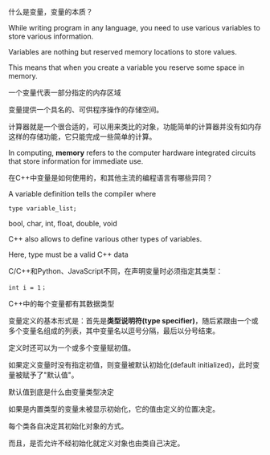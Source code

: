 什么是变量，变量的本质？

While writing program in any language, you need to use various variables to store various information.

Variables are nothing but reserved memory locations to store values.

This means that when you create a variable you reserve some space in memory.

一个变量代表一部分指定的内存区域

变量提供一个具名的、可供程序操作的存储空间。

计算器就是一个很合适的，可以用来类比的对象，功能简单的计算器并没有如内存这样的存储功能，它只能完成一些简单的计算。

In computing, **memory** refers to the computer hardware integrated circuits that store information for immediate use.

在C++中变量是如何使用的，和其他主流的编程语言有哪些异同？

A variable definition tells the compiler where 

    type variable_list;
    
bool, char, int, float, double, void

C++ also allows to define various other types of variables.
    
Here, type must be a valid C++ data 

C/C++和Python、JavaScript不同，在声明变量时必须指定其类型：

    int i = 1；

C++中的每个变量都有其数据类型

变量定义的基本形式是：首先是**类型说明符(type specifier)**，随后紧跟由一个或多个变量名组成的列表，其中变量名以逗号分隔，最后以分号结束。

定义时还可以为一个或多个变量赋初值。

如果定义变量时没有指定初值，则变量被默认初始化(default initialized)，此时变量被赋予了"默认值"。

默认值到底是什么由变量类型决定

如果是内置类型的变量未被显示初始化，它的值由定义的位置决定。

每个类各自决定其初始化对象的方式。

而且，是否允许不经初始化就定义对象也由类自己决定。


